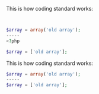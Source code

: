 This is how coding standard works:

```php


$array = array('old array');
-----
<?php

$array = ['old array'];
```


This is how coding standard works:

```php
$array = array('old array');
-----
$array = ['old array'];
```
